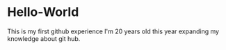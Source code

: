 # Hello-World

This is my first github experience I'm 20 years old this year expanding my knowledge about git hub.
